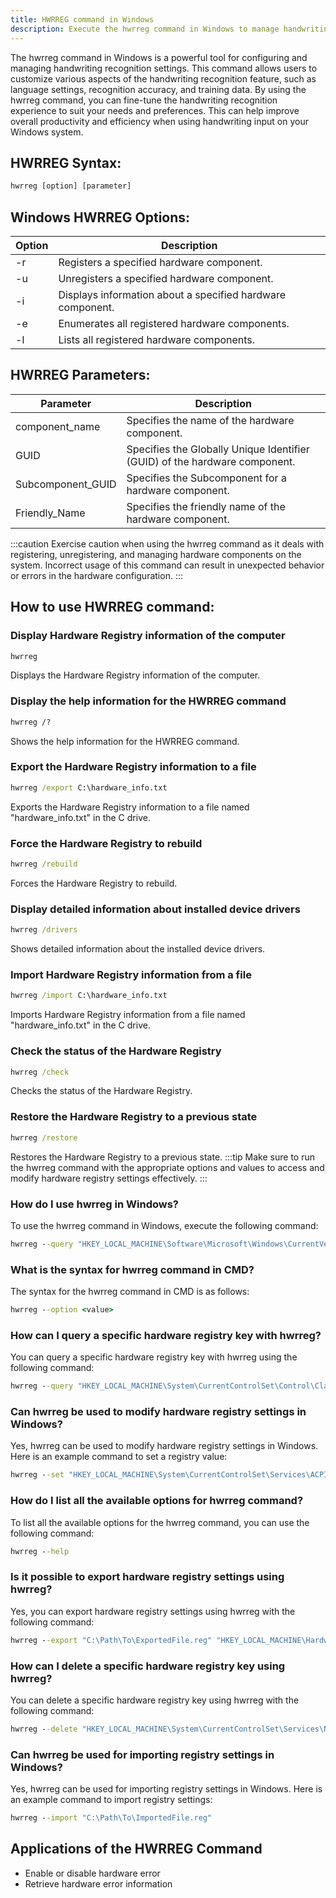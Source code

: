 ```yaml
---
title: HWRREG command in Windows
description: Execute the hwrreg command in Windows to manage handwriting recognition settings efficiently.
---
```


The hwrreg command in Windows is a powerful tool for configuring and managing handwriting recognition settings. This command allows users to customize various aspects of the handwriting recognition feature, such as language settings, recognition accuracy, and training data. By using the hwrreg command, you can fine-tune the handwriting recognition experience to suit your needs and preferences. This can help improve overall productivity and efficiency when using handwriting input on your Windows system.
## HWRREG Syntax:
```cmd
hwrreg [option] [parameter]
```
## Windows HWRREG Options:
| Option | Description              |
|--------|--------------------------|
| -r     | Registers a specified hardware component.   |
| -u     | Unregisters a specified hardware component. |
| -i     | Displays information about a specified hardware component. |
| -e     | Enumerates all registered hardware components. |
| -l     | Lists all registered hardware components. |

## HWRREG Parameters:
| Parameter           | Description                       |
|---------------------|-----------------------------------|
| component_name      | Specifies the name of the hardware component.   |
| GUID                | Specifies the Globally Unique Identifier (GUID) of the hardware component.   |
| Subcomponent_GUID   | Specifies the Subcomponent for a hardware component.   |
| Friendly_Name       | Specifies the friendly name of the hardware component.   |

:::caution
Exercise caution when using the hwrreg command as it deals with registering, unregistering, and managing hardware components on the system. Incorrect usage of this command can result in unexpected behavior or errors in the hardware configuration.
:::
## How to use HWRREG command:
### Display Hardware Registry information of the computer
```cmd
hwrreg
```
Displays the Hardware Registry information of the computer.

### Display the help information for the HWRREG command
```cmd
hwrreg /?
```
Shows the help information for the HWRREG command.

### Export the Hardware Registry information to a file
```cmd
hwrreg /export C:\hardware_info.txt
```
Exports the Hardware Registry information to a file named "hardware_info.txt" in the C drive.

### Force the Hardware Registry to rebuild
```cmd
hwrreg /rebuild
```
Forces the Hardware Registry to rebuild.

### Display detailed information about installed device drivers
```cmd
hwrreg /drivers
```
Shows detailed information about the installed device drivers.

### Import Hardware Registry information from a file
```cmd
hwrreg /import C:\hardware_info.txt
```
Imports Hardware Registry information from a file named "hardware_info.txt" in the C drive.

### Check the status of the Hardware Registry
```cmd
hwrreg /check
```
Checks the status of the Hardware Registry.

### Restore the Hardware Registry to a previous state
```cmd
hwrreg /restore
```
Restores the Hardware Registry to a previous state.
:::tip
Make sure to run the hwrreg command with the appropriate options and values to access and modify hardware registry settings effectively.
:::

### How do I use hwrreg in Windows?
To use the hwrreg command in Windows, execute the following command:
```cmd
hwrreg --query "HKEY_LOCAL_MACHINE\Software\Microsoft\Windows\CurrentVersion"
```

### What is the syntax for hwrreg command in CMD?
The syntax for the hwrreg command in CMD is as follows:
```cmd
hwrreg --option <value>
```

### How can I query a specific hardware registry key with hwrreg?
You can query a specific hardware registry key with hwrreg using the following command:
```cmd
hwrreg --query "HKEY_LOCAL_MACHINE\System\CurrentControlSet\Control\Class\{36FC9E60-C465-11CF-8056-444553540000}"
```

### Can hwrreg be used to modify hardware registry settings in Windows?
Yes, hwrreg can be used to modify hardware registry settings in Windows. Here is an example command to set a registry value:
```cmd
hwrreg --set "HKEY_LOCAL_MACHINE\System\CurrentControlSet\Services\ACPI\Parameters" -v EnableBrightnessControl -d 1 -t REG_DWORD
```

### How do I list all the available options for hwrreg command?
To list all the available options for the hwrreg command, you can use the following command:
```cmd
hwrreg --help
```

### Is it possible to export hardware registry settings using hwrreg?
Yes, you can export hardware registry settings using hwrreg with the following command:
```cmd
hwrreg --export "C:\Path\To\ExportedFile.reg" "HKEY_LOCAL_MACHINE\Hardware"
```

### How can I delete a specific hardware registry key using hwrreg?
You can delete a specific hardware registry key using hwrreg with the following command:
```cmd
hwrreg --delete "HKEY_LOCAL_MACHINE\System\CurrentControlSet\Services\NewKey"
```

### Can hwrreg be used for importing registry settings in Windows?
Yes, hwrreg can be used for importing registry settings in Windows. Here is an example command to import registry settings:
```cmd
hwrreg --import "C:\Path\To\ImportedFile.reg"
```

## Applications of the HWRREG Command

- Enable or disable hardware error 
- Retrieve hardware error information